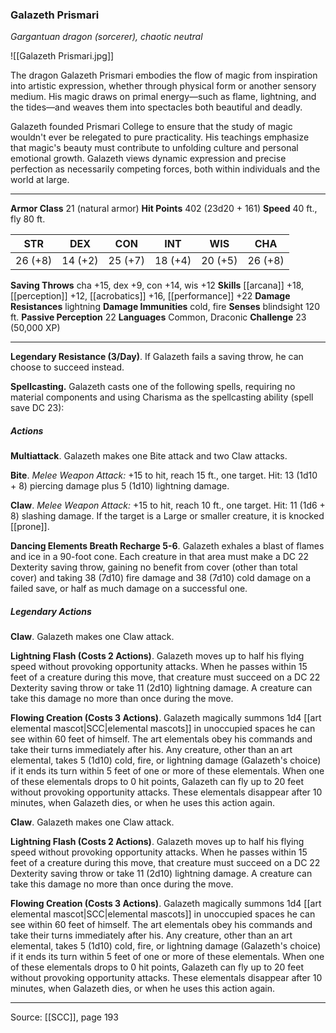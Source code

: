 ### Galazeth Prismari
_Gargantuan dragon (sorcerer), chaotic neutral_

![[Galazeth Prismari.jpg]]

The dragon Galazeth Prismari embodies the flow of magic from inspiration into artistic expression, whether through physical form or another sensory medium. His magic draws on primal energy—such as flame, lightning, and the tides—and weaves them into spectacles both beautiful and deadly.

Galazeth founded Prismari College to ensure that the study of magic wouldn't ever be relegated to pure practicality. His teachings emphasize that magic's beauty must contribute to unfolding culture and personal emotional growth. Galazeth views dynamic expression and precise perfection as necessarily competing forces, both within individuals and the world at large.




---

**Armor Class** 21 (natural armor)
**Hit Points** 402 (23d20 + 161)
**Speed** 40 ft., fly 80 ft.

| STR     | DEX     | CON     | INT     | WIS     | CHA     |
|---------|---------|---------|---------|---------|---------|
| 26 (+8) | 14 (+2) | 25 (+7) | 18 (+4) | 20 (+5) | 26 (+8) |

**Saving Throws** cha +15, dex +9, con +14, wis +12
**Skills** [[arcana]] +18, [[perception]] +12, [[acrobatics]] +16, [[performance]] +22
**Damage Resistances** lightning
**Damage Immunities** cold, fire
**Senses** blindsight 120 ft.
**Passive Perception** 22
**Languages** Common, Draconic
**Challenge** 23 (50,000 XP)

---

**Legendary Resistance (3/Day)**. If Galazeth fails a saving throw, he can choose to succeed instead.

**Spellcasting.** Galazeth casts one of the following spells, requiring no material components and using Charisma as the spellcasting ability (spell save DC 23):

##### Actions
**Multiattack**. Galazeth makes one Bite attack and two Claw attacks.

**Bite**. _Melee Weapon Attack:_ +15 to hit, reach 15 ft., one target. Hit: 13 (1d10 + 8) piercing damage plus 5 (1d10) lightning damage.

**Claw**. _Melee Weapon Attack:_ +15 to hit, reach 10 ft., one target. Hit: 11 (1d6 + 8) slashing damage. If the target is a Large or smaller creature, it is knocked [[prone]].

**Dancing Elements Breath Recharge 5-6**. Galazeth exhales a blast of flames and ice in a 90-foot cone. Each creature in that area must make a DC 22 Dexterity saving throw, gaining no benefit from cover (other than total cover) and taking 38 (7d10) fire damage and 38 (7d10) cold damage on a failed save, or half as much damage on a successful one.

##### Legendary Actions
**Claw**. Galazeth makes one Claw attack.

**Lightning Flash (Costs 2 Actions)**. Galazeth moves up to half his flying speed without provoking opportunity attacks. When he passes within 15 feet of a creature during this move, that creature must succeed on a DC 22 Dexterity saving throw or take 11 (2d10) lightning damage. A creature can take this damage no more than once during the move.

**Flowing Creation (Costs 3 Actions)**. Galazeth magically summons 1d4 [[art elemental mascot|SCC|elemental mascots]] in unoccupied spaces he can see within 60 feet of himself. The art elementals obey his commands and take their turns immediately after his. Any creature, other than an art elemental, takes 5 (1d10) cold, fire, or lightning damage (Galazeth's choice) if it ends its turn within 5 feet of one or more of these elementals. When one of these elementals drops to 0 hit points, Galazeth can fly up to 20 feet without provoking opportunity attacks. These elementals disappear after 10 minutes, when Galazeth dies, or when he uses this action again.

**Claw**. Galazeth makes one Claw attack.

**Lightning Flash (Costs 2 Actions)**. Galazeth moves up to half his flying speed without provoking opportunity attacks. When he passes within 15 feet of a creature during this move, that creature must succeed on a DC 22 Dexterity saving throw or take 11 (2d10) lightning damage. A creature can take this damage no more than once during the move.

**Flowing Creation (Costs 3 Actions)**. Galazeth magically summons 1d4 [[art elemental mascot|SCC|elemental mascots]] in unoccupied spaces he can see within 60 feet of himself. The art elementals obey his commands and take their turns immediately after his. Any creature, other than an art elemental, takes 5 (1d10) cold, fire, or lightning damage (Galazeth's choice) if it ends its turn within 5 feet of one or more of these elementals. When one of these elementals drops to 0 hit points, Galazeth can fly up to 20 feet without provoking opportunity attacks. These elementals disappear after 10 minutes, when Galazeth dies, or when he uses this action again.


---

Source: [[SCC]], page 193